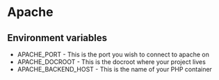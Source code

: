 # Apache

## Environment variables
 - APACHE_PORT - This is the port you wish to connect to apache on
 - APACHE_DOCROOT - This is the docroot where your project lives
 - APACHE_BACKEND_HOST - This is the name of your PHP container